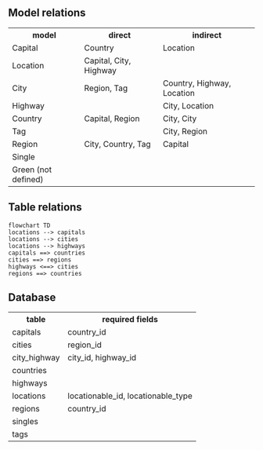 <!--
written with: php artisan run:test-project
by Console Command Workbench\App\Console\Commands\RunTestProjectManagerCommand
do not manually edit this file as it will be overwritten

-->

## Model relations

<table>
<tr><th>model</th><th>direct</th><th>indirect</th></tr><tr><td>Capital</td><td>Country</td><td>Location</td></tr>
<tr><td>Location</td><td>Capital, City, Highway</td><td></td></tr>
<tr><td>City</td><td>Region, Tag</td><td>Country, Highway, Location</td></tr>
<tr><td>Highway</td><td></td><td>City, Location</td></tr>
<tr><td>Country</td><td>Capital, Region</td><td>City, City</td></tr>
<tr><td>Tag</td><td></td><td>City, Region</td></tr>
<tr><td>Region</td><td>City, Country, Tag</td><td>Capital</td></tr>
<tr><td>Single</td><td></td><td></td></tr>
<tr><td>Green (not defined)</td><td></td><td></td></tr>

</table>


## Table relations

```mermaid
flowchart TD
locations --> capitals
locations --> cities
locations --> highways
capitals ==> countries
cities ==> regions
highways <==> cities
regions ==> countries

```



## Database

<table>
<tr><th>table</th><th>required fields</th></tr><tr><td>capitals</td><td>country_id</td></tr>
<tr><td>cities</td><td>region_id</td></tr>
<tr><td>city_highway</td><td>city_id, highway_id</td></tr>
<tr><td>countries</td><td></td></tr>
<tr><td>highways</td><td></td></tr>
<tr><td>locations</td><td>locationable_id, locationable_type</td></tr>
<tr><td>regions</td><td>country_id</td></tr>
<tr><td>singles</td><td></td></tr>
<tr><td>tags</td><td></td></tr>

</table>

